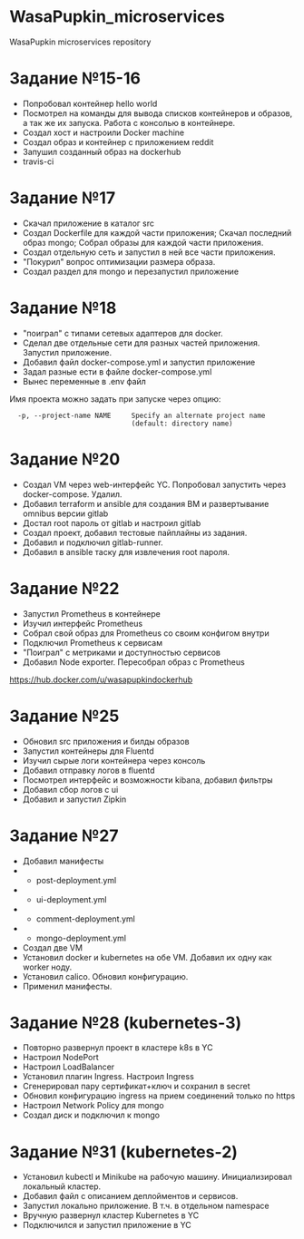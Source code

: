 # WasaPupkin_microservices
WasaPupkin microservices repository

# Задание №15-16

* Попробовал контейнер hello world
* Посмотрел на команды для вывода списков контейнеров и образов, а так же их запуска. Работа с консолью в контейнере.
* Создал хост и настроили Docker machine
* Создал образ и контейнер с приложением reddit
* Запушил созданный образ на dockerhub
* travis-ci

# Задание №17

* Скачал приложение в каталог src
* Создал Dockerfile для каждой части приложения; Скачал последний образ mongo; Собрал образы для каждой части приложения.
* Создал отдельную сеть и запустил в ней все части приложения.
* "Покурил" вопрос оптимизации размера образа.
* Создал раздел для mongo и перезапустил приложение

# Задание №18

* "поиграл" с типами сетевых адаптеров для docker.
* Сделал две отдельные сети для разных частей приложения. Запустил приложение.
* Добавил файл docker-compose.yml и запустил приложение
* Задал разные ести в файле docker-compose.yml
* Вынес переменные в .env файл

Имя проекта можно задать при запуске через опцию:
```
  -p, --project-name NAME     Specify an alternate project name
                              (default: directory name)
```

# Задание №20

* Создал VM через web-интерфейс YC. Попробовал запустить через docker-compose. Удалил.
* Добавил terraform и ansible для создания ВМ и развертывание omnibus версии gitlab
* Достал root пароль от gitlab и настроил gitlab
* Создал проект, добавил тестовые пайплайны из задания.
* Добавил и подключил gitlab-runner.
* Добавил в ansible таску для извлечения root пароля.

# Задание №22

* Запустил Prometheus в контейнере
* Изучил интерфейс Prometheus
* Собрал свой образ для Prometheus со своим конфигом внутри
* Подключил Prometheus к сервисам
* "Поиграл" с метриками и доступностью сервисов
* Добавил Node exporter. Пересобрал образ с  Prometheus

https://hub.docker.com/u/wasapupkindockerhub

# Задание №25

* Обновил src приложения и билды образов
* Запустил контейнеры для Fluentd
* Изучил сырые логи контейнера через консоль
* Добавил отправку логов в fluentd
* Посмотрел интерфейс и возможности kibana, добавил фильтры
* Добавил сбор логов c ui
* Добавил и запустил Zipkin

# Задание №27

* Добавил манифесты
* - post-deployment.yml
* - ui-deployment.yml
* - comment-deployment.yml
* - mongo-deployment.yml
* Создал две VM
* Установил docker и kubernetes на обе VM. Добавил их одну как worker ноду.
* Установил calico. Обновил конфигурацию.
* Применил манифесты.

# Задание №28 (kubernetes-3)

* Повторно развернул проект в кластере k8s в YC
* Настроил NodePort
* Настроил LoadBalancer
* Установил плагин Ingress. Настроил Ingress
* Сгенерировал пару сертификат+ключ и сохранил в secret
* Обновил конфигурацию ingress на прием соединений только по https
* Настроил Network Policy для mongo
* Создал диск и подключил к mongo

# Задание №31 (kubernetes-2)

* Установил kubectl и Minikube на рабочую машину. Инициализировал локальный кластер.
* Добавил файл с описанием деплойментов и сервисов.
* Запустил локально приложение. В т.ч. в отдельном namespace
* Вручную развернул кластер Kubernetes в YC
* Подключился и запустил приложение в YC
